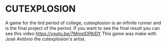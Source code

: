# CUTEXPLOSION
A game for the tird period of college, cutexplosion is an infinite runner and is the final project of the period.
If you want to see the final result you can see this video https://youtu.be/7MmstDPAlDY 
This game was make with José Antônio the cutexplosion's artist.
